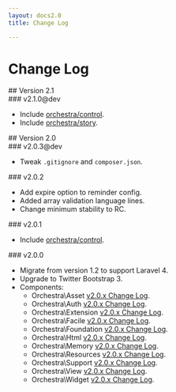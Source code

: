 ```yaml
---
layout: docs2.0
title: Change Log

---
```


# Change Log

<section id="v2.1">
## Version 2.1

<article id="v2.1.0">
### v2.1.0@dev

* Include [orchestra/control](https://github.com/orchestral/control).
* Include [orchestra/story](https://github.com/orchestral/story).

</article>

</section>

<section id="v2.0">
## Version 2.0

<article id="v2.0.3">
### v2.0.3@dev

* Tweak `.gitignore` and `composer.json`.

</article>

<article id="v2.0.2">
### v2.0.2

* Add expire option to reminder config.
* Added array validation language lines.
* Change minimum stability to RC.

</article>

<article id="v2.0.1">
### v2.0.1

* Include [orchestra/control](https://github.com/orchestra/control).

</article>

<article id="v2.0.0">
### v2.0.0

* Migrate from version 1.2 to support Laravel 4.
* Upgrade to Twitter Bootstrap 3.
* Components:
  * Orchestra\Asset [v2.0.x Change Log](/docs/2.0/components/asset/changes/#v2.0).
  * Orchestra\Auth [v2.0.x Change Log](/docs/2.0/components/auth/changes/#v2.0).
  * Orchestra\Extension [v2.0.x Change Log](/docs/2.0/components/extension/changes/#v2.0).
  * Orchestra\Facile [v2.0.x Change Log](/docs/2.0/components/facile/changes/#v2.0).
  * Orchestra\Foundation [v2.0.x Change Log](/docs/2.0/components/foundation/changes/#v2.0).
  * Orchestra\Html [v2.0.x Change Log](/docs/2.0/components/html/changes/#v2.0).
  * Orchestra\Memory [v2.0.x Change Log](/docs/2.0/components/memory/changes/#v2.0).
  * Orchestra\Resources [v2.0.x Change Log](/docs/2.0/components/resources/changes/#v2.0).
  * Orchestra\Support [v2.0.x Change Log](/docs/2.0/components/support/changes/#v2.0).
  * Orchestra\View [v2.0.x Change Log](/docs/2.0/components/view/changes/#v2.0).
  * Orchestra\Widget [v2.0.x Change Log](/docs/2.0/components/widget/changes/#v2.0).

</article>

</section>


